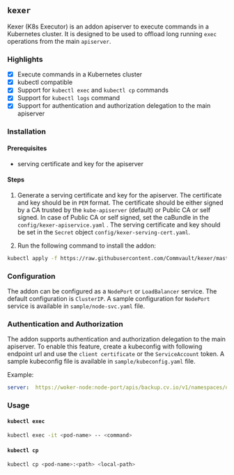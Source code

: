 ## `kexer`

Kexer (K8s Executor) is an addon apiserver to execute commands in a Kubernetes cluster. It is designed to be used to offload long running `exec` operations from the main `apiserver`. 

### Highlights

- [x] Execute commands in a Kubernetes cluster
- [x] kubectl compatible
- [x] Support for `kubectl exec` and `kubectl cp` commands
- [x] Support for `kubectl logs` command
- [x] Support for authentication and authorization delegation to the main apiserver

### Installation

#### Prerequisites

- serving certificate and key for the apiserver

#### Steps

1. Generate a serving certificate and key for the apiserver. The certificate and key should be in `PEM` format. The certificate should be either signed by a CA trusted by the `kube-apiserver` (default) or Public CA or self signed. In case of Public CA or self signed, set the caBundle in the `config/kexer-apiservice.yaml` . The serving certificate and key should be set in the `Secret` object `config/kexer-serving-cert.yaml`.

2. Run the following command to install the addon:

```bash
kubectl apply -f https://raw.githubusercontent.com/Commvault/kexer/master/config
```

### Configuration

The addon can be configured as a `NodePort` or `LoadBalancer` service. The default configuration is `ClusterIP`. A sample configuration for `NodePort` service is available in `sample/node-svc.yaml` file.

### Authentication and Authorization

The addon supports authentication and authorization delegation to the main apiserver. To enable this feature, create a kubeconfig with following endpoint url and use the `client certificate` or the `ServiceAccount` token. A sample kubeconfig file is available in `sample/kubeconfig.yaml` file.

Example: 

```yaml
server:  https://woker-node:node-port/apis/backup.cv.io/v1/namespaces/default/clusters/local/exec
```

### Usage

#### `kubectl exec`

```bash
kubectl exec -it <pod-name> -- <command>
```

#### `kubectl cp`

```bash
kubectl cp <pod-name>:<path> <local-path>
```
